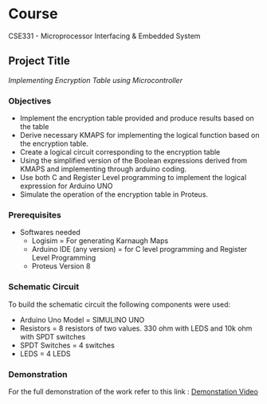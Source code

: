 # Course
CSE331 - Microprocessor Interfacing & Embedded System
## Project Title
*Implementing Encryption Table using Microcontroller*

### Objectives
* Implement the encryption table provided and produce results based on the table
* Derive necessary KMAPS for implementing the logical function based on the
encryption table.
* Create a logical circuit corresponding to the encryption table
* Using the simplified version of the Boolean expressions derived from KMAPS and
implementing through arduino coding.
* Use both C and Register Level programming to implement the logical expression for Arduino UNO
* Simulate the operation of the encryption table in Proteus.

### Prerequisites
- Softwares needed
  - Logisim = For generating Karnaugh Maps
  - Arduino IDE (any version) = for C level programming and Register Level Programming
  - Proteus Version 8

### Schematic Circuit 
To build the schematic circuit the following components were used:
* Arduino Uno Model = SIMULINO UNO
* Resistors = 8 resistors of two values. 330 ohm with LEDS and 10k ohm with SPDT switches
* SPDT Switches = 4 switches
* LEDS = 4 LEDS

### Demonstration
For the full demonstration of the work refer to this link : [Demonstation Video](https://drive.google.com/file/d/1jztCvLwb4HlF6TsG5zjj_pJXyZ3kbWsc/view?usp=drive_link)
